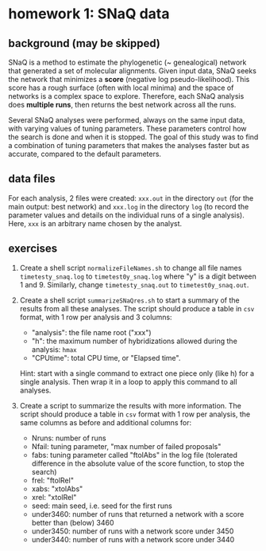 homework 1: SNaQ data
=====================

## background (may be skipped)

SNaQ is a method to estimate the phylogenetic (~ genealogical) network
that generated a set of molecular alignments.
Given input data, SNaQ seeks the network that minimizes a **score**
(negative log pseudo-likelihood).
This score has a rough surface (often with local minima)
and the space of networks is a complex space to explore.
Therefore, each SNaQ analysis does **multiple runs**,
then returns the best network across all the runs.

Several SNaQ analyses were performed, always on the same input data,
with varying values of tuning parameters. These parameters control
how the search is done and when it is stopped. The goal of this study
was to find a combination of tuning parameters that makes the analyses
faster but as accurate, compared to the default parameters.

## data files

For each analysis, 2 files were created:
`xxx.out` in the directory `out` (for the main output: best network)
and `xxx.log` in the directory `log` (to record the parameter values and
details on the individual runs of a single analysis).
Here, `xxx` is an arbitrary name chosen by the analyst.


## exercises

1. Create a shell script `normalizeFileNames.sh` to change all file names
   `timetesty_snaq.log` to `timetest0y_snaq.log` where "y" is a digit between 1 and 9.
   Similarly, change `timetesty_snaq.out` to `timetest0y_snaq.out`.

2. Create a shell script `summarizeSNaQres.sh` to start a summary of the results
   from all these analyses. The script should produce a table in `csv` format,
   with 1 row per analysis and 3 columns:

   - "analysis": the file name root ("xxx")
   - "h": the maximum number of hybridizations allowed during the analysis: `hmax`
   - "CPUtime": total CPU time, or "Elapsed time".

   Hint: start with a single command to extract one piece only (like h) for
   a single analysis. Then wrap it in a loop to apply this command to all
   analyses.

3. Create a script to summarize the results with more information.
   The script should produce a table in `csv` format with 1 row per analysis,
   the same columns as before and additional columns for:

   - Nruns: number of runs
   - Nfail: tuning parameter, "max number of failed proposals"
   - fabs: tuning parameter called "ftolAbs" in the log file (tolerated
     difference in the absolute value of the score function, to stop the search)
   - frel: "ftolRel"
   - xabs: "xtolAbs"
   - xrel: "xtolRel"
   - seed: main seed, i.e. seed for the first runs
   - under3460: number of runs that returned a network with a score better than
     (below) 3460
   - under3450: number of runs with a network score under 3450
   - under3440: number of runs with a network score under 3440

   <!-- - aveCPUtime: average CPU time per run: CPUtime / Nruns -->
